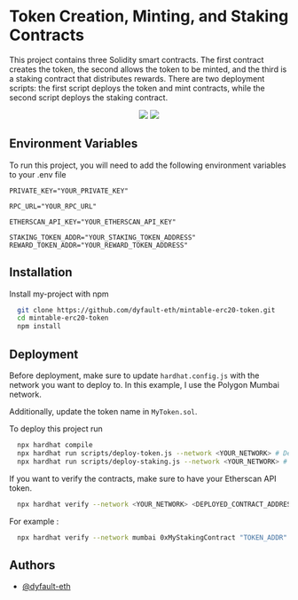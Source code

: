 # Token Creation, Minting, and Staking Contracts

This project contains three Solidity smart contracts. The first contract creates the token, the second allows the token to be minted, and the third is a staking contract that distributes rewards. There are two deployment scripts: the first script deploys the token and mint contracts, while the second script deploys the staking contract.

<div align="center">

[![](https://img.shields.io/badge/Solidity-red)]()
[![](https://img.shields.io/badge/Node.js-green)]()

</div>

## Environment Variables

To run this project, you will need to add the following environment variables to your .env file

`PRIVATE_KEY="YOUR_PRIVATE_KEY"`

`RPC_URL="YOUR_RPC_URL"`

`ETHERSCAN_API_KEY="YOUR_ETHERSCAN_API_KEY"`

`STAKING_TOKEN_ADDR="YOUR_STAKING_TOKEN_ADDRESS"`
`REWARD_TOKEN_ADDR="YOUR_REWARD_TOKEN_ADDRESS"`

## Installation

Install my-project with npm

```bash
  git clone https://github.com/dyfault-eth/mintable-erc20-token.git
  cd mintable-erc20-token
  npm install
```

## Deployment

Before deployment, make sure to update `hardhat.config.js` with the network you want to deploy to. In this example, I use the Polygon Mumbai network.

Additionally, update the token name in `MyToken.sol`.

To deploy this project run

```bash
  npx hardhat compile
  npx hardhat run scripts/deploy-token.js --network <YOUR_NETWORK> # Deploy the token and mint contracts
  npx hardhat run scripts/deploy-staking.js --network <YOUR_NETWORK> # Deploy the staking contract
```

If you want to verify the contracts, make sure to have your Etherscan API token.

```bash
  npx hardhat verify --network <YOUR_NETWORK> <DEPLOYED_CONTRACT_ADDRESS> <CONSTRUCTOR_ARGUMENTS>
```

For example :

```bash
  npx hardhat verify --network mumbai 0xMyStakingContract "TOKEN_ADDR" "REWARD_TOKEN_ADDR"
```

## Authors

- [@dyfault-eth](https://www.github.com/dyfault-eth)
